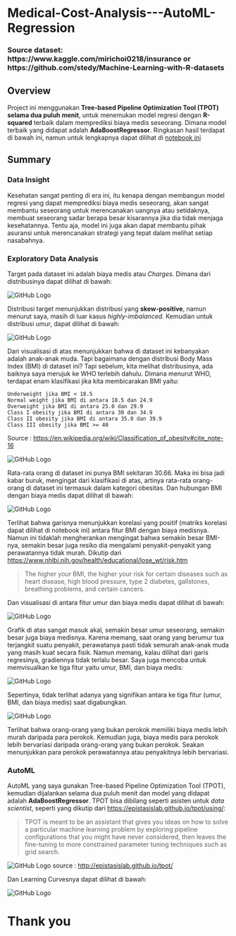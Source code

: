# Medical-Cost-Analysis---AutoML-Regression

<h3> Source dataset: https://www.kaggle.com/mirichoi0218/insurance or https://github.com/stedy/Machine-Learning-with-R-datasets </h3>

## Overview

Project ini menggunakan <b>Tree-based Pipeline Optimization Tool (TPOT) selama dua puluh menit</b>, untuk menemukan model regresi dengan <b>R-squared</b> terbaik dalam memprediksi biaya medis seseorang. Dimana model terbaik yang didapat adalah <b>AdaBoostRegressor</b>. Ringkasan hasil terdapat di bawah ini, namun untuk lengkapnya dapat dilihat di [notebook ini](https://github.com/Stev-create/Medical-Cost-Analysis---AutoML-Regression/edit/master/README.md) 

## Summary

### Data Insight

Kesehatan sangat penting di era ini, itu kenapa dengan membangun model regresi yang dapat memprediksi biaya medis seseorang, akan sangat membantu seseorang untuk merencanakan uangnya atau setidaknya, membuat seseorang sadar berapa besar kisarannya jika dia tidak menjaga kesehatannya. Tentu aja, model ini juga akan dapat membantu pihak asuransi untuk merencanakan strategi yang tepat dalam melihat setiap nasabahnya. 

### Exploratory Data Analysis

Target pada dataset ini adalah biaya medis atau <i>Charges</i>. Dimana dari distribusinya dapat dilihat di bawah:

![GitHub Logo](/images/a.png)

Distribusi target menunjukkan distribusi yang <b>skew-positive</b>, namun menurut saya, masih di luar kasus <i>highly-imbalanced</i>. Kemudian untuk distribusi umur, dapat dilihat di bawah:

![GitHub Logo](/images/b.png)

Dari visualisasi di atas menunjukkan bahwa di dataset ini kebanyakan adalah anak-anak muda. Tapi bagaimana dengan distribusi Body Mass Index (BMI) di dataset ini? Tapi sebelum, kita melihat distribusinya, ada baiknya saya merujuk ke WHO terlebih dahulu. Dimana menurut WHO, terdapat enam klasifikasi jika kita membicarakan BMI yaitu:

    Underweight jika BMI < 18.5
    Normal weight jika BMI di antara 18.5 dan 24.9
    Overweight jika BMI di antara 25.0 dan 29.9
    Class I obesity jika BMI di antara 30 dan 34.9
    Class II obesity jika BMI di antara 35.0 dan 39.9
    Class III obesity jika BMI >= 40

Source : https://en.wikipedia.org/wiki/Classification_of_obesity#cite_note-16

![GitHub Logo](/images/c.png)

Rata-rata orang di dataset ini punya BMI sekitaran 30.66. Maka ini bisa jadi kabar buruk, mengingat dari klasifikasi di atas, artinya rata-rata orang-orang di dataset ini termasuk dalam kategori obesitas. Dan hubungan BMI dengan biaya medis dapat dilihat di bawah: 

![GitHub Logo](/images/d.png)

Terlihat bahwa garisnya menunjukkan korelasi yang positif (matriks korelasi dapat dilihat di notebook ini) antara fitur BMI dengan biaya medisnya. Namun ini tidaklah mengherankan mengingat bahwa semakin besar BMI-nya, semakin besar juga resiko dia mengalami penyakit-penyakit yang perawatannya tidak murah. Dikutip dari https://www.nhlbi.nih.gov/health/educational/lose_wt/risk.htm

> The higher your BMI, the higher your risk for certain diseases such as heart disease, high blood pressure, type 2 diabetes, gallstones, breathing problems, and certain cancers. 

Dan visualisasi di antara fitur umur dan biaya medis dapat dilihat di bawah:

![GitHub Logo](/images/e.png)

Grafik di atas sangat masuk akal, semakin besar umur seseorang, semakin besar juga biaya medisnya. Karena memang, saat orang yang berumur tua terjangkit suatu penyakit, perawatanya pasti tidak semurah anak-anak muda yang masih kuat secara fisik. Namun memang, kalau dilihat dari garis regresinya, gradiennya tidak terlalu besar. Saya juga mencoba untuk memvisualkan ke tiga fitur yaitu umur, BMI, dan biaya medis:

![GitHub Logo](/images/f.png)

Sepertinya, tidak terlihat adanya yang signifikan antara ke tiga fitur (umur, BMI, dan biaya medis) saat digabungkan. 

![GitHub Logo](/images/g.png)

Terlihat bahwa orang-orang yang bukan perokok memiliki biaya medis lebih murah daripada para perokok. Kemudian juga, biaya medis para perokok lebih bervariasi daripada orang-orang yang bukan perokok. Seakan menunjukkan para perokok perawatannya atau penyakitnya lebih bervariasi.

### AutoML

AutoML yang saya gunakan Tree-based Pipeline Optimization Tool (TPOT), kemudian dijalankan selama dua puluh menit dan model yang didapat adalah <b>AdaBoostRegressor</b>. TPOT bisa dibilang seperti asisten untuk <i>data scientist</i>, seperti yang dikutip dari https://epistasislab.github.io/tpot/using/:

> TPOT is meant to be an assistant that gives you ideas on how to solve a particular machine learning problem by exploring pipeline configurations that you might have never considered, then leaves the fine-tuning to more constrained parameter tuning techniques such as grid search.

![GitHub Logo](/images/8.png)
source : http://epistasislab.github.io/tpot/

Dan Learning Curvesnya dapat dilihat di bawah:

![GitHub Logo](/images/9.png)

# Thank you

